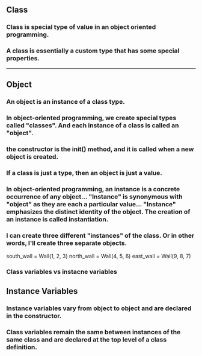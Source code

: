 ## Class

### Class is special type of value in an object oriented programming.

### A class is essentially a custom type that has some special properties.

---

## Object

### An object is an instance of a class type.

### In object-oriented programming, we create special types called "classes". And each instance of a class is called an "object".

### the constructor is the init() method, and it is called when a new object is created.

### If a class is just a type, then an object is just a value.

### In object-oriented programming, an instance is a concrete occurrence of any object... "Instance" is synonymous with "object" as they are each a particular value... "Instance" emphasizes the distinct identity of the object. The creation of an instance is called instantiation.

### I can create three different "instances" of the class. Or in other words, I'll create three separate objects.

south_wall = Wall(1, 2, 3)
north_wall = Wall(4, 5, 6)
east_wall = Wall(9, 8, 7)

### Class variables vs instacne variables

## Instance Variables

### Instance variables vary from object to object and are declared in the constructor.

### Class variables remain the same between instances of the same class and are declared at the top level of a class definition.
